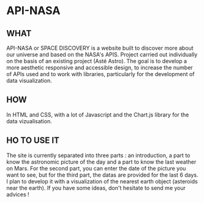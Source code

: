 # API-NASA

## WHAT
API-NASA or SPACE DISCOVERY is a website built to discover more about our universe and based on the NASA's APIS.
Project carried out individually on the basis of an existing project (Asté Astro). The goal is to develop a more aesthetic responsive and accessible design, to increase the number of APIs used and to work with libraries, particularly for the development of data visualization.

## HOW
In HTML and CSS, with a lot of Javascript and the Chart.js library for the data vizualisation.

## HO TO USE IT
The site is currently separated into three parts : an introduction, a part to know the astronomic picture of the day and a part to know the last weather on Mars. For the second part, you can enter the date of the picture you want to see, but for the third part, the datas are provided for the last 6 days.
I plan to develop it with a visualization of the nearest earth object (asteroids near the earth).
If you have some ideas, don't hesitate to send me your advices !
